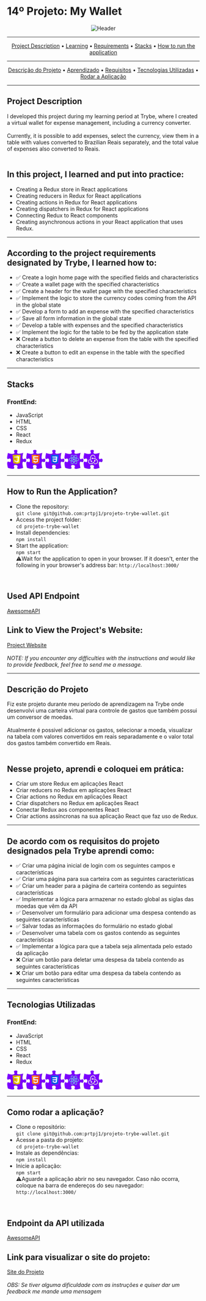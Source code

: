 # 14º Projeto: My Wallet
<p align="center">
  <img src="https://github.com/prtpj1/projeto-trybe-wallet/blob/main/Images/Preview.png" alt="Header" />
</p>
<hr/>
<p align="center">
<a href="#project-description">Project Description</a> •
<a href="#in-this-project-i-learned-and-put-into-practice">Learning</a> •
<a href="#according-to-the-project-requirements-designated-by-trybe-i-learned-how-to">Requirements</a> •
<a href="#stacks">Stacks</a> •
<a href="#how-to-run-the-application">How to run the application</a>
</p>
<hr/>
<p align="center">
<a href="#descrição-do-projeto">Descrição do Projeto</a> •
<a href="#nesse-projeto-aprendi-e-coloquei-em-prática">Aprendizado</a> •
<a href="#de-acordo-com-os-requisitos-do-projeto-designados-pela-trybe-aprendi-como">Requisitos</a> •
<a href="#tecnologias-utilizadas">Tecnologias Utilizadas</a> •
<a href="#como-rodar-a-aplicação">Rodar a Aplicação</a>
</p>
<hr/>

## Project Description
I developed this project during my learning period at Trybe, where I created a virtual wallet for expense management, including a currency converter. </br> </br>
Currently, it is possible to add expenses, select the currency, view them in a table with values converted to Brazilian Reais separately, and the total value of expenses also converted to Reais. </br> </br>

## In this project, I learned and put into practice:
- Creating a Redux store in React applications
- Creating reducers in Redux for React applications
- Creating actions in Redux for React applications
- Creating dispatchers in Redux for React applications
- Connecting Redux to React components
- Creating asynchronous actions in your React application that uses Redux.
<hr/>

## According to the project requirements designated by Trybe, I learned how to:
- ✅ Create a login home page with the specified fields and characteristics
- ✅ Create a wallet page with the specified characteristics
- ✅ Create a header for the wallet page with the specified characteristics
- ✅ Implement the logic to store the currency codes coming from the API in the global state
- ✅ Develop a form to add an expense with the specified characteristics
- ✅ Save all form information in the global state
- ✅ Develop a table with expenses and the specified characteristics
- ✅ Implement the logic for the table to be fed by the application state
- ❌ Create a button to delete an expense from the table with the specified characteristics
- ❌ Create a button to edit an expense in the table with the specified characteristics
<hr/>

## Stacks
### FrontEnd: 
- JavaScript
- HTML
- CSS
- React
- Redux

<a href="https://developer.mozilla.org/en-US/docs/Web/JavaScript" target="_blank" rel="noreferrer"><img src="https://github.com/prtpj1/prtpj1/blob/main/Github Imgs/JavaScript2.png" width="50" height="50" alt="JavaScript Icon" /></a><a href="https://developer.mozilla.org/en-US/docs/Glossary/HTML5" target="_blank" rel="noreferrer"><img src="https://github.com/prtpj1/prtpj1/blob/main/Github Imgs/html2.png" width="50" height="50" alt="HTML Icon" /></a><a href="https://www.w3.org/TR/CSS/#css" target="_blank" rel="noreferrer"><img src="https://github.com/prtpj1/prtpj1/blob/main/Github Imgs/CSS2.png" width="50" height="50" alt="CSS3 Icon" /></a><a href="https://reactjs.org/" target="_blank" rel="noreferrer"><img src="https://github.com/prtpj1/prtpj1/blob/main/Github Imgs/React2.png" width="50" height="50" alt="React Icon" /></a><a href="https://redux.js.org/" target="_blank" rel="noreferrer"><img src="https://github.com/prtpj1/prtpj1/blob/main/Github Imgs/Redux2.png" width="50" height="50" alt="Redux Icon" /></a>
<hr/>

## How to Run the Application?
- Clone the repository: <br>
`git clone git@github.com:prtpj1/projeto-trybe-wallet.git`
- Access the project folder: <br>
`cd projeto-trybe-wallet`
- Install dependencies: <br>
`npm install`
- Start the application: <br>
`npm start` <br>
⚠️Wait for the application to open in your browser. If it doesn't, enter the following in your browser's address bar: `http://localhost:3000/`
</br>

## Used API Endpoint
[AwesomeAPI](https://economia.awesomeapi.com.br/json/all)

## Link to View the Project's Website:
[Project Website](https://prtpj-my-wallet.netlify.app/)
</br>
</br>
_*NOTE: If you encounter any difficulties with the instructions and would like to provide feedback, feel free to send me a message.*_
<hr/>

## Descrição do Projeto
Fiz este projeto durante meu período de aprendizagem na Trybe onde desenvolvi uma carteira virtual para controle de gastos que também possui um conversor de moedas. </br> </br>
Atualmente é possivel adicionar os gastos, selecionar a moeda, visualizar na tabela com valores convertidos em reais separadamente e o valor total dos gastos também convertido em Reais. </br> </br>

## Nesse projeto, aprendi e coloquei em prática:
- Criar um store Redux em aplicações React
- Criar reducers no Redux em aplicações React
- Criar actions no Redux em aplicações React
- Criar dispatchers no Redux em aplicações React
- Conectar Redux aos componentes React
- Criar actions assíncronas na sua aplicação React que faz uso de Redux.
<hr/>

## De acordo com os requisitos do projeto designados pela Trybe aprendi como:
- ✅ Criar uma página inicial de login com os seguintes campos e características
- ✅ Criar uma página para sua carteira com as seguintes características
- ✅ Criar um header para a página de carteira contendo as seguintes características
- ✅ Implementar a lógica para armazenar no estado global as siglas das moedas que vêm da API
- ✅ Desenvolver um formulário para adicionar uma despesa contendo as seguintes características
- ✅ Salvar todas as informações do formulário no estado global
- ✅ Desenvolver uma tabela com os gastos contendo as seguintes características
- ✅ Implementar a lógica para que a tabela seja alimentada pelo estado da aplicação
- ❌ Criar um botão para deletar uma despesa da tabela contendo as seguintes características
- ❌ Criar um botão para editar uma despesa da tabela contendo as seguintes características
<hr/>

## Tecnologias Utilizadas 
### FrontEnd: 
- JavaScript
- HTML
- CSS
- React
- Redux

<a href="https://developer.mozilla.org/en-US/docs/Web/JavaScript" target="_blank" rel="noreferrer"><img src="https://github.com/prtpj1/prtpj1/blob/main/Github Imgs/JavaScript2.png" width="50" height="50" alt="JavaScript Icon" /></a><a href="https://developer.mozilla.org/en-US/docs/Glossary/HTML5" target="_blank" rel="noreferrer"><img src="https://github.com/prtpj1/prtpj1/blob/main/Github Imgs/html2.png" width="50" height="50" alt="HTML Icon" /></a><a href="https://www.w3.org/TR/CSS/#css" target="_blank" rel="noreferrer"><img src="https://github.com/prtpj1/prtpj1/blob/main/Github Imgs/CSS2.png" width="50" height="50" alt="CSS3 Icon" /></a><a href="https://reactjs.org/" target="_blank" rel="noreferrer"><img src="https://github.com/prtpj1/prtpj1/blob/main/Github Imgs/React2.png" width="50" height="50" alt="React Icon" /></a><a href="https://redux.js.org/" target="_blank" rel="noreferrer"><img src="https://github.com/prtpj1/prtpj1/blob/main/Github Imgs/Redux2.png" width="50" height="50" alt="Redux Icon" /></a>
<hr/>

## Como rodar a aplicação?
- Clone o repositório: <br>
`git clone git@github.com:prtpj1/projeto-trybe-wallet.git`
- Acesse a pasta do projeto: <br>
`cd projeto-trybe-wallet`
- Instale as dependências: <br>
`npm install`
- Inicie a aplicação: <br>
`npm start` <br>
⚠️Aguarde a aplicação abrir no seu navegador. Caso não ocorra, coloque na barra de endereços do seu navegador: `http://localhost:3000/`
</br>

## Endpoint da API utilizada
[AwesomeAPI](https://economia.awesomeapi.com.br/json/all)

## Link para visualizar o site do projeto:
[Site do Projeto](https://prtpj-my-wallet.netlify.app/)
</br>
</br>
_*OBS: Se tiver alguma dificuldade com as instruções e quiser dar um feedback me mande uma mensagem*_
